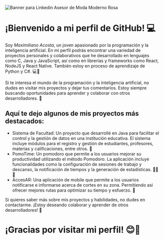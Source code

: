 ![Banner para Linkedin Asesor de Moda Moderno Rosa](https://user-images.githubusercontent.com/111078580/205518318-a709ab74-8fe6-42f5-8ad1-1900b94b7f05.gif)

# ¡Bienvenido a mi perfil de GitHub! 💻
Soy _Maximiliano Acosta_, un joven apasionado por la programación y la inteligencia artificial. En mi perfil podrás encontrar una variedad de proyectos personales y colaborativos que he desarrollado en lenguajes como C, Java y JavaScript, así como en librerías y frameworks como React, NodeJS y React Native. También estoy en proceso de aprendizaje de Python y C#. 💻🤖

Si te interesa el mundo de la programación y la inteligencia artificial, no dudes en visitar mis proyectos y dejar tus comentarios. Estoy siempre buscando oportunidades para aprender y colaborar con otros desarrolladores. 🚀

## Aquí te dejo algunos de mis proyectos más destacados:

- Sistema de Facultad: Un proyecto que desarrollé en Java para facilitar el control y la gestión de datos en una institución educativa. El sistema incluye módulos para el registro y gestión de estudiantes, profesores, materias y calificaciones, entre otros. 📅
- PomoTime: Un pomodoro que permite a los usuarios mejorar su productividad utilizando el método Pomodoro. La aplicación incluye funcionalidades como la configuración de sesiones de trabajo y descanso, la notificación de tiempos y la generación de estadísticas. 🏋️‍♂️🍎
- AccesAR: Una aplicación de mobile que permite a los usuarios notificarse e informarse acerca de cortes en su zona. Permitiendo asi ofrecer mejores rutas para optimizar su tiempo y esfuerzo. 🤖

Si quieres saber más sobre mis proyectos y habilidades, no dudes en contactarme. ¡Estoy deseando colaborar y aprender de otros desarrolladores! 🙌

# ¡Gracias por visitar mi perfil! 😊🫰
